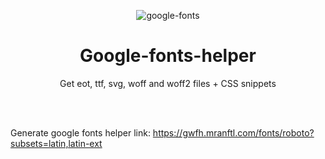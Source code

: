 <span align="center">

![google-fonts](https://user-images.githubusercontent.com/43164261/205273542-cb328f3e-229b-44e1-a188-653cf1dc3967.svg)

</span>

<h1 align="center">Google-fonts-helper</h1>

<p align="center">Get eot, ttf, svg, woff and woff2 files + CSS snippets</p>


<br>
<br>

Generate google fonts helper link: https://gwfh.mranftl.com/fonts/roboto?subsets=latin,latin-ext
